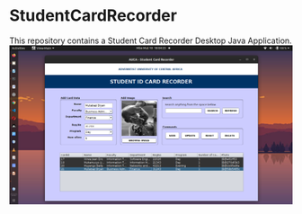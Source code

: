 # StudentCardRecorder
This repository contains a Student Card Recorder Desktop Java Application.
![Project view](https://github.com/hirwajeaneric/StudentCardRecorder/blob/main/docs/StudentIdCardRecorder1.png)

